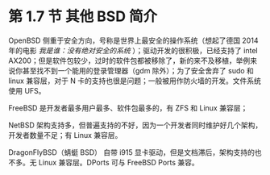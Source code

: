 # 第 1.7 节 其他 BSD 简介

OpenBSD 侧重于安全方向，号称是世界上最安全的操作系统（想起了德国 2014 年的电影 _我是谁：没有绝对安全的系统_ ）；驱动开发的很积极，已经支持了 intel AX200；但是软件包较少，过时的软件包都被移除了，新的来不及移植，举例来说你甚至找不到一个能用的登录管理器（gdm 除外）；为了安全舍弃了 sudo 和 linux 兼容层，对于 N 卡的支持也很是问题；一般被用作防火墙的开发。文件系统使用 UFS。

FreeBSD 是开发者最多用户最多、软件包最多的，有 ZFS 和 Linux 兼容层；

NetBSD 架构支持多，但普遍支持的不好，因为一个开发者同时维护好几个架构，开发者数量不足；有 Linux 兼容层。

DragonFlyBSD（蜻蜓 BSD） 自带 i915 显卡驱动，但是文档滞后，架构支持的也不多。无 Linux 兼容层。DPorts 可与 FreeBSD Ports 兼容。

